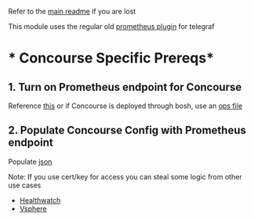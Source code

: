 Refer to the [main readme](../README.md) if you are lost

This module uses the regular old [prometheus plugin](https://github.com/influxdata/telegraf/blob/master/plugins/inputs/prometheus/README.md) for telegraf

# * Concourse Specific Prereqs*
## 1. Turn on Prometheus endpoint for Concourse
Reference [this](https://concourse-ci.org/metrics.html) or if Concourse is deployed through bosh, use an [ops file](https://github.com/concourse/concourse-bosh-deployment/blob/master/cluster/operations/prometheus.yml)

## 2. Populate Concourse Config with Prometheus endpoint
Populate [json](../config/concourse/cups/concourse_in_config.json)

Note: If you use cert/key for access you can steal some logic from other use cases
* [Healthwatch](./HEALTHWATCHREADME.md)
* [Vsphere](./VSPHEREREADME.md)

